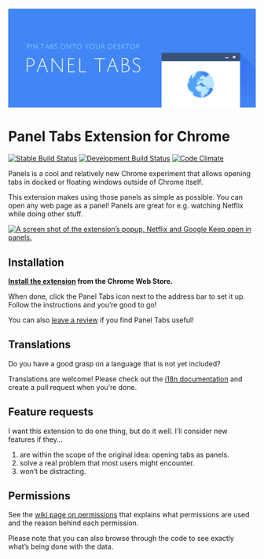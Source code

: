 ![Panel Tabs](/resources/images/promotional/promotional-1400.png)

Panel Tabs Extension for Chrome
===============================

[![Stable Build Status][travis-master-badge]][travis]
[![Development Build Status][travis-integration-badge]][travis]
[![Code Climate][code-climate-badge]][code-climate]

Panels is a cool and relatively new Chrome experiment that allows opening tabs
in docked or floating windows outside of Chrome itself.

This extension makes using those panels as simple as possible. You can open
any web page as a panel! Panels are great for e.g. watching Netflix while
doing other stuff.

[![A screen shot of the extension’s popup, Netflix and Google Keep open in panels.][1]][1]

Installation
------------

**[Install the extension][2] from the Chrome Web Store.**

When done, click the Panel Tabs icon next to the address bar to set it up.
Follow the instructions and you’re good to go!

You can also [leave a review][3] if you find Panel Tabs useful!

Translations
------------

Do you have a good grasp on a language that is not yet included?

Translations are welcome! Please check out the [i18n documentation][5] and
create a pull request when you’re done.

Feature requests
----------------

I want this extension to do one thing, but do it well. I’ll consider new
features if they...

1. are within the scope of the original idea: opening tabs as panels.
2. solve a real problem that most users might encounter.
3. won’t be distracting.

Permissions
-----------

See the [wiki page on permissions][4] that explains what permissions are used
and the reason behind each permission.

Please note that you can also browse through the code to see exactly what’s
being done with the data.


[1]: http://i.imgur.com/taDp4LF.png
[2]: https://chrome.google.com/webstore/detail/panel-tabs/cafiainadjhopgdkmgcjiokknjkbhbha
[3]: https://chrome.google.com/webstore/detail/panel-tabs/cafiainadjhopgdkmgcjiokknjkbhbha/reviews
[4]: https://github.com/lnikkila/chrome-panel-tabs/wiki/Permissions
[5]: https://developer.chrome.com/extensions/i18n

[travis-master-badge]: https://img.shields.io/travis/lnikkila/chrome-panel-tabs/master.svg?style=flat-square&label=master
[travis-integration-badge]: https://img.shields.io/travis/lnikkila/chrome-panel-tabs/integration.svg?style=flat-square&label=integration
[code-climate-badge]: https://img.shields.io/codeclimate/github/lnikkila/chrome-panel-tabs.svg?style=flat-square

[code-climate]: https://codeclimate.com/github/lnikkila/chrome-panel-tabs
[travis]: https://travis.org/lnikkila/chrome-panel-tabs
